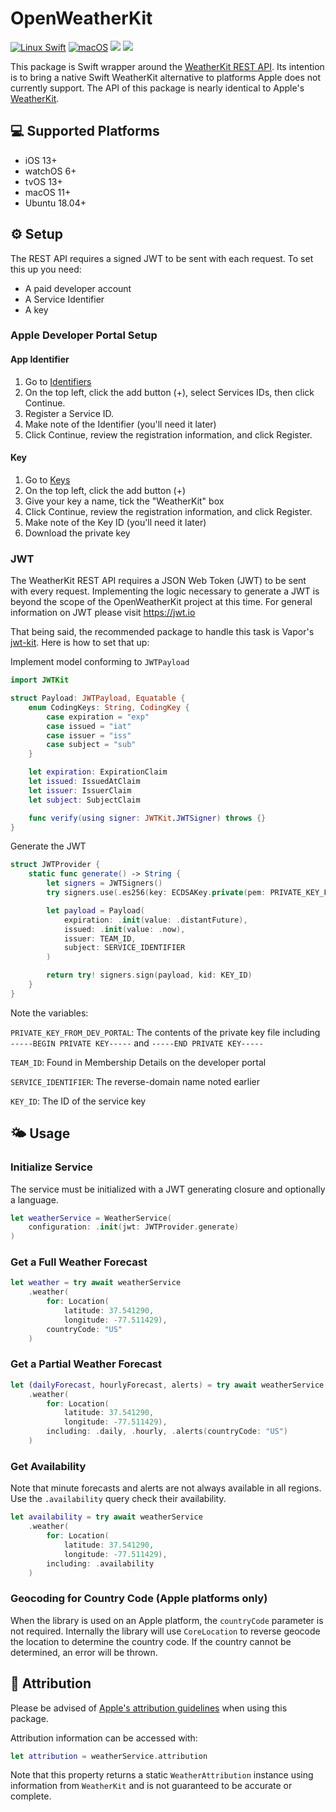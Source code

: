 # OpenWeatherKit

[![Linux Swift](https://github.com/jagreenwood/OpenWeatherKit/actions/workflows/swift-ubuntu.yml/badge.svg)](https://github.com/jagreenwood/OpenWeatherKit/actions?query=workflow%3Aswift-ubuntu)
[![macOS](https://github.com/jagreenwood/OpenWeatherKit/actions/workflows/swift-macos.yml/badge.svg)](https://github.com/jagreenwood/OpenWeatherKit/actions?query=workflow%3Aswift-macos)
[![](https://img.shields.io/endpoint?url=https%3A%2F%2Fswiftpackageindex.com%2Fapi%2Fpackages%2Fjagreenwood%2Fopen-weather-kit%2Fbadge%3Ftype%3Dswift-versions)](https://swiftpackageindex.com/jagreenwood/open-weather-kit)
[![](https://img.shields.io/endpoint?url=https%3A%2F%2Fswiftpackageindex.com%2Fapi%2Fpackages%2Fjagreenwood%2Fopen-weather-kit%2Fbadge%3Ftype%3Dplatforms)](https://swiftpackageindex.com/jagreenwood/open-weather-kit)

This package is Swift wrapper around the [WeatherKit REST API](https://developer.apple.com/documentation/weatherkitrestapi).
Its intention is to bring a native Swift WeatherKit alternative to platforms Apple does not currently support. The API of this package
is nearly identical to Apple's [WeatherKit](https://developer.apple.com/documentation/weatherkit).

## 💻 Supported Platforms

- iOS 13+
- watchOS 6+
- tvOS 13+
- macOS 11+
- Ubuntu 18.04+

## ⚙️ Setup

The REST API requires a signed JWT to be sent with each request. To set this up you need:

- A paid developer account
- A Service Identifier
- A key

### Apple Developer Portal Setup

#### App Identifier

1. Go to [Identifiers](https://developer.apple.com/account/resources/identifiers/list)
2. On the top left, click the add button (+), select Services IDs, then click Continue.
3. Register a Service ID.
4. Make note of the Identifier (you'll need it later)
5. Click Continue, review the registration information, and click Register.

#### Key

1. Go to [Keys](https://developer.apple.com/account/resources/authkeys/list)
2. On the top left, click the add button (+)
3. Give your key a name, tick the "WeatherKit" box
4. Click Continue, review the registration information, and click Register.
5. Make note of the Key ID (you'll need it later)
6. Download the private key

### JWT

The WeatherKit REST API requires a JSON Web Token (JWT) to be sent with every request. Implementing the
logic necessary to generate a JWT is beyond the scope of the OpenWeatherKit project at this time.
For general information on JWT please visit https://jwt.io

That being said, the recommended package to handle this task is Vapor's [jwt-kit](https://github.com/vapor/jwt-kit). Here is how to set that up:

Implement model conforming to `JWTPayload`

```swift
import JWTKit

struct Payload: JWTPayload, Equatable {
    enum CodingKeys: String, CodingKey {
        case expiration = "exp"
        case issued = "iat"
        case issuer = "iss"
        case subject = "sub"
    }

    let expiration: ExpirationClaim
    let issued: IssuedAtClaim
    let issuer: IssuerClaim
    let subject: SubjectClaim

    func verify(using signer: JWTKit.JWTSigner) throws {}
}
```

Generate the JWT

```swift
struct JWTProvider {
    static func generate() -> String {
        let signers = JWTSigners()
        try signers.use(.es256(key: ECDSAKey.private(pem: PRIVATE_KEY_FROM_DEV_PORTAL))

        let payload = Payload(
            expiration: .init(value: .distantFuture),
            issued: .init(value: .now),
            issuer: TEAM_ID,
            subject: SERVICE_IDENTIFIER
        )

        return try! signers.sign(payload, kid: KEY_ID)
    }
}
```

Note the variables:

`PRIVATE_KEY_FROM_DEV_PORTAL`: The contents of the private key file including `-----BEGIN PRIVATE KEY-----` and `-----END PRIVATE KEY-----`

`TEAM_ID`: Found in Membership Details on the developer portal

`SERVICE_IDENTIFIER`: The reverse-domain name noted earlier

`KEY_ID`: The ID of the service key

## 🌤️ Usage

### Initialize Service

The service must be initialized with a JWT generating closure and optionally a language.

```swift
let weatherService = WeatherService(
    configuration: .init(jwt: JWTProvider.generate)
)
```

### Get a Full Weather Forecast

```swift
let weather = try await weatherService
    .weather(
        for: Location(
            latitude: 37.541290,
            longitude: -77.511429),
        countryCode: "US"
    )
```

### Get a Partial Weather Forecast

```swift
let (dailyForecast, hourlyForecast, alerts) = try await weatherService
    .weather(
        for: Location(
            latitude: 37.541290,
            longitude: -77.511429),
        including: .daily, .hourly, .alerts(countryCode: "US")
    )
```

### Get Availability

Note that minute forecasts and alerts are not always available in all regions. Use the `.availability` query check their availability.

```swift
let availability = try await weatherService
    .weather(
        for: Location(
            latitude: 37.541290,
            longitude: -77.511429),
        including: .availability
    )
```

### Geocoding for Country Code (Apple platforms only)

When the library is used on an Apple platform, the `countryCode` parameter is not required. Internally the library will use `CoreLocation` to reverse geocode the location to determine the country code. If the country cannot be determined, an error will be thrown.

## 📝 Attribution

Please be advised of [Apple's attribution guidelines](https://developer.apple.com/weatherkit/get-started/#attribution-requirements) when using this package.

Attribution information can be accessed with:

```swift
let attribution = weatherService.attribution
```

Note that this property returns a static `WeatherAttribution` instance using information from `WeatherKit` and is not guaranteed to be accurate or complete.
